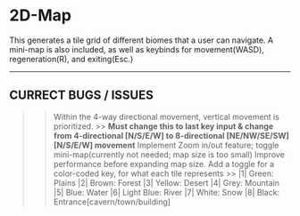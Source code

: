 # 2D-Map
This generates a tile grid of different biomes that a user can navigate. A mini-map is also included, as well as keybinds for movement(WASD), regeneration(R), and exiting(Esc.)

----------------------
CURRECT BUGS / ISSUES
----------------------

>> Within the 4-way directional movement, vertical movement is prioritized. 
    >> **Must change this to last key input & change from 4-directional [N/S/E/W] to 8-directional [NE/NW/SE/SW][N/S/E/W] movement**
>> Implement Zoom in/out feature; toggle mini-map(currently not needed; map size is too small)
>> Improve performance before expanding map size.
>> Add a toggle for a color-coded key, for what each tile represents
    >> |1| Green: Plains |2| Brown: Forest |3| Yellow: Desert |4| Grey: Mountain |5| Blue: Water |6| Light Blue: River |7| White: Snow |8| Black: Entrance[cavern/town/building]

